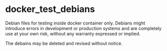 # docker_test_debians

Debian files for testing inside docker container only.   Debians might introduce errors in development or production systems and are completely use at your own risk, without any warranty expressed or implied.

The debains may be deleted and revised without notice.